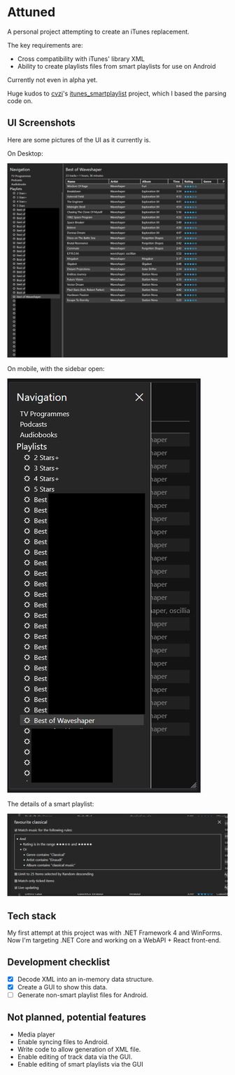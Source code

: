 # Attuned

A personal project attempting to create an iTunes replacement.

The key requirements are:
- Cross compatibility with iTunes' library XML
- Ability to create playlists files from smart playlists for use on Android

Currently not even in alpha yet.

Huge kudos to [cvzi](https://github.com/cvzi)'s [itunes_smartplaylist](https://github.com/cvzi/itunes_smartplaylist) project, which I based the parsing code on.

## UI Screenshots

Here are some pictures of the UI as it currently is.

On Desktop:

![Desktop](Desktop.png)

On mobile, with the sidebar open:

![Mobile](MobileOpen.png)

The details of a smart playlist:

![Smart Playlist details](SmartPlaylist.png)

## Tech stack

My first attempt at this project was with .NET Framework 4 and WinForms. Now I'm targeting .NET Core and working on a
WebAPI + React front-end.

## Development checklist

- [x] Decode XML into an in-memory data structure.
- [x] Create a GUI to show this data.
- [ ] Generate non-smart playlist files for Android.

## Not planned, potential features

- Media player
- Enable syncing files to Android.
- Write code to allow generation of XML file.
- Enable editing of track data via the GUI.
- Enable editing of smart playlists via the GUI